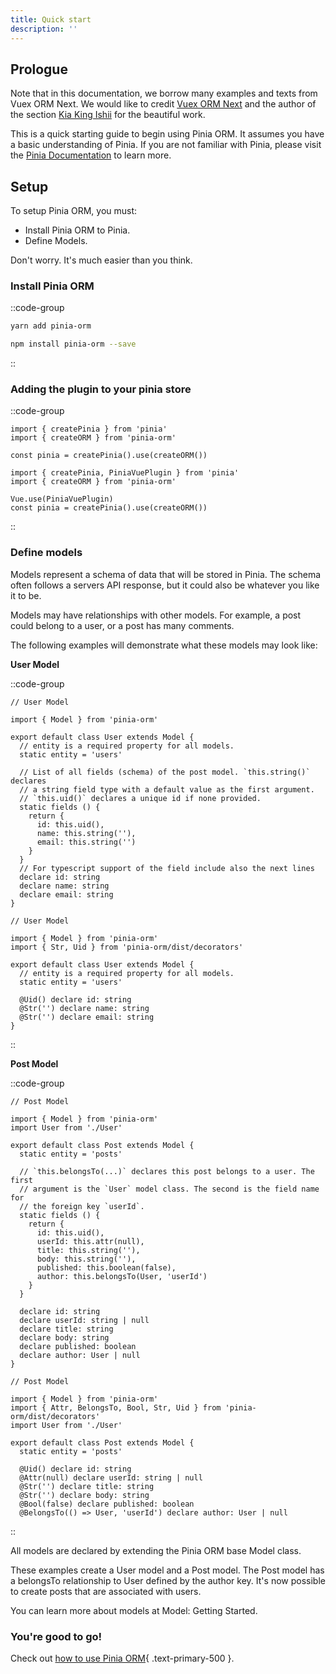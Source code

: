 ```yaml
---
title: Quick start
description: ''
---
```


  ## Prologue

  Note that in this documentation, we borrow many examples and texts from Vuex ORM Next. 
  We would like to credit [Vuex ORM Next](https://next.vuex-orm.org/) and the author of the section [Kia King Ishii](https://github.com/kiaking) for the beautiful work.

  This is a quick starting guide to begin using Pinia ORM. It assumes you have a basic understanding of Pinia. 
  If you are not familiar with Pinia, please visit the [Pinia Documentation](https://pinia.vuejs.org/) to learn more.

  ## Setup

  To setup Pinia ORM, you must:

  - Install Pinia ORM to Pinia.
  - Define Models.

  Don't worry. It's much easier than you think.

  ### Install Pinia ORM

  ::code-group
  ```bash [Yarn]
  yarn add pinia-orm
  ```
  ```bash [NPM]
  npm install pinia-orm --save
  ```
  ::

  ### Adding the plugin to your pinia store

  ::code-group
  ```js{}[Vue3]
  import { createPinia } from 'pinia'
  import { createORM } from 'pinia-orm'

  const pinia = createPinia().use(createORM())
  ```
  ```js{}[Vue2]
  import { createPinia, PiniaVuePlugin } from 'pinia'
  import { createORM } from 'pinia-orm'

  Vue.use(PiniaVuePlugin)
  const pinia = createPinia().use(createORM())
  ```
  ::

  ### Define models

  Models represent a schema of data that will be stored in Pinia. The schema often follows a servers API response, but it could also be whatever you like it to be.
  
  Models may have relationships with other models. For example, a post could belong to a user, or a post has many comments.
  
  The following examples will demonstrate what these models may look like:

  **User Model**

  ::code-group
  ```ts{}[Fields Method]
  // User Model

  import { Model } from 'pinia-orm'
  
  export default class User extends Model {
    // entity is a required property for all models.
    static entity = 'users'
  
    // List of all fields (schema) of the post model. `this.string()` declares
    // a string field type with a default value as the first argument.
    // `this.uid()` declares a unique id if none provided.
    static fields () {
      return {
        id: this.uid(),
        name: this.string(''),
        email: this.string('')
      }
    }
    // For typescript support of the field include also the next lines
    declare id: string
    declare name: string
    declare email: string
  }
  ```
  ```ts{}[Decorator Method]
  // User Model

  import { Model } from 'pinia-orm'
  import { Str, Uid } from 'pinia-orm/dist/decorators'
  
  export default class User extends Model {
    // entity is a required property for all models.
    static entity = 'users'
  
    @Uid() declare id: string
    @Str('') declare name: string
    @Str('') declare email: string
  }
  ```
  ::

  **Post Model**

  ::code-group
  ```ts{}[Fields Method]
  // Post Model

  import { Model } from 'pinia-orm'
  import User from './User'
  
  export default class Post extends Model {
    static entity = 'posts'
  
    // `this.belongsTo(...)` declares this post belongs to a user. The first
    // argument is the `User` model class. The second is the field name for
    // the foreign key `userId`.
    static fields () {
      return {
        id: this.uid(),
        userId: this.attr(null),
        title: this.string(''),
        body: this.string(''),
        published: this.boolean(false),
        author: this.belongsTo(User, 'userId')
      }
    }
    
    declare id: string
    declare userId: string | null
    declare title: string
    declare body: string
    declare published: boolean
    declare author: User | null
  }
  ```
  ```ts{}[Decorator Method]
  // Post Model

  import { Model } from 'pinia-orm'
  import { Attr, BelongsTo, Bool, Str, Uid } from 'pinia-orm/dist/decorators'
  import User from './User'
  
  export default class Post extends Model {
    static entity = 'posts'
  
    @Uid() declare id: string
    @Attr(null) declare userId: string | null
    @Str('') declare title: string
    @Str('') declare body: string
    @Bool(false) declare published: boolean
    @BelongsTo(() => User, 'userId') declare author: User | null
  ```
  ::

  All models are declared by extending the Pinia ORM base Model class.
  
  These examples create a User model and a Post model. The Post model has a belongsTo relationship to User defined by the author key. It's now possible to create posts that are associated with users.
  
  You can learn more about models at Model: Getting Started.

  ### You're good to go!

  Check out [how to use Pinia ORM](/guide/getting-started/usage){ .text-primary-500 }.
